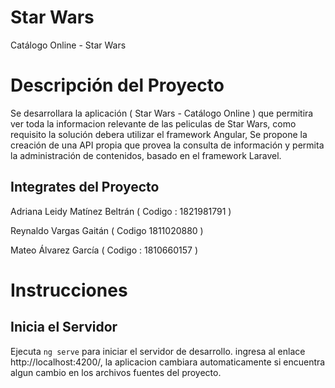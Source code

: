 # Star Wars

Catálogo Online - Star Wars

# Descripción del Proyecto

Se desarrollara la aplicación ( Star Wars - Catálogo Online ) que permitira ver toda la informacion relevante de las peliculas de Star Wars, como requisito la solución debera utilizar el framework Angular, Se propone la creación de una API propia que provea la consulta de información y permita la administración de contenidos, basado en el framework Laravel.

## Integrates del Proyecto

Adriana Leidy Matínez Beltrán ( Codigo : 1821981791 )

Reynaldo Vargas Gaitán ( Codigo 1811020880 )

Mateo Álvarez García ( Codigo : 1810660157 )


# Instrucciones

## Inicia el Servidor

Ejecuta `ng serve` para iniciar el servidor de desarrollo. ingresa al enlace http://localhost:4200/, la aplicacion cambiara automaticamente si encuentra algun cambio en los archivos fuentes del proyecto.


